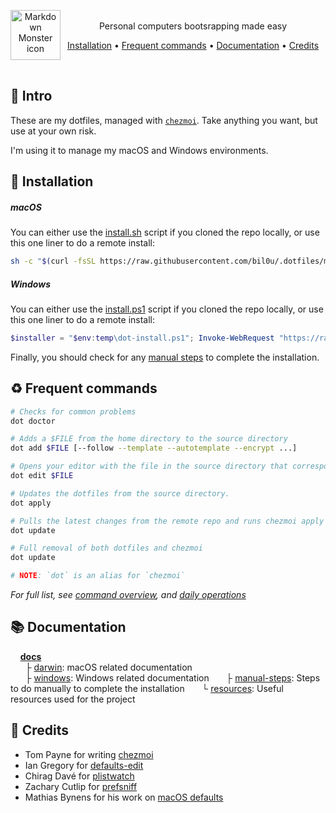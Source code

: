 <p align="center">
  <img src="https://freesvg.org/img/1535649195.png" alt="Markdown Monster icon" style="float: left; height:80px;"/><br>
  Personal computers bootsrapping made easy
</p>

<p align="center">
  <a href="#install">Installation</a> •
  <a href="#commands">Frequent commands</a> •
  <a href="#docs">Documentation</a> •
  <a href="#credits">Credits</a>
</p>

<br>

## 💬 Intro

These are my dotfiles, managed with [`chezmoi`](https://github.com/twpayne/chezmoi). Take anything you want, but use at your own risk.

I'm using it to manage my macOS and Windows environments.

<a name="install"></a>

## 🚧 Installation

##### macOS

You can either use the [install.sh](/install.sh) script if you cloned the repo locally, or use this one liner to do a remote install:

```sh
sh -c "$(curl -fsSL https://raw.githubusercontent.com/bil0u/.dotfiles/main/install.sh)" -- -r
```

##### Windows

You can either use the [install.ps1](/install.ps1) script if you cloned the repo locally, or use this one liner to do a remote install:

```powershell
$installer = "$env:temp\dot-install.ps1"; Invoke-WebRequest "https://raw.githubusercontent.com/bil0u/.dotfiles/main/install.ps1" -OutFile "$installer"; PowerShell.exe -ExecutionPolicy Bypass -File "$installer" -Remote; Exit;
```

Finally, you should check for any [manual steps](/docs/manual-steps.md) to complete the installation.

<a name="commands"></a>

## ♻️ Frequent commands

```sh
# Checks for common problems
dot doctor

# Adds a $FILE from the home directory to the source directory
dot add $FILE [--follow --template --autotemplate --encrypt ...]

# Opens your editor with the file in the source directory that corresponds to $FILE
dot edit $FILE

# Updates the dotfiles from the source directory.
dot apply

# Pulls the latest changes from the remote repo and runs chezmoi apply
dot update

# Full removal of both dotfiles and chezmoi
dot update

# NOTE: `dot` is an alias for `chezmoi`
```

_For full list, see [command overview](https://www.chezmoi.io/user-guide/command-overview), and [daily operations](https://www.chezmoi.io/user-guide/daily-operations/)_

<a name="docs"></a>

## 📚 Documentation

&nbsp;&nbsp;&nbsp;&nbsp;[**docs**](/docs/)  
&nbsp;&nbsp;&nbsp;&nbsp;&nbsp;&nbsp;├ [darwin](/docs/apps.md): macOS related documentation  
&nbsp;&nbsp;&nbsp;&nbsp;&nbsp;&nbsp;├ [windows](/docs/windows.md): Windows related documentation
&nbsp;&nbsp;&nbsp;&nbsp;&nbsp;&nbsp;├ [manual-steps](/docs/manual-steps.md): Steps to do manually to complete the installation
&nbsp;&nbsp;&nbsp;&nbsp;&nbsp;&nbsp;└ [resources](/docs/resources.md): Useful resources used for the project

<!-- &nbsp;&nbsp;├ [`defaults`](/docs/defaults) -->
<!-- &nbsp;&nbsp;│&nbsp;&nbsp;└ [`defaults`](/docs/defaults) -->
<!-- &nbsp;&nbsp;│ -->
<!-- &nbsp;&nbsp;│&nbsp;&nbsp;│ -->

<a name="credits"></a>

## 🎉 Credits

- Tom Payne for writing [chezmoi](https://github.com/twpayne/chezmoi/)
- Ian Gregory for [defaults-edit](https://github.com/ThatsJustCheesy/defaults-edit)
- Chirag Davé for [plistwatch](https://github.com/catilac/plistwatch)
- Zachary Cutlip for [prefsniff](https://github.com/zcutlip/prefsniff)
- Mathias Bynens for his work on [macOS defaults](https://github.com/mathiasbynens/dotfiles/blob/main/.macos)
